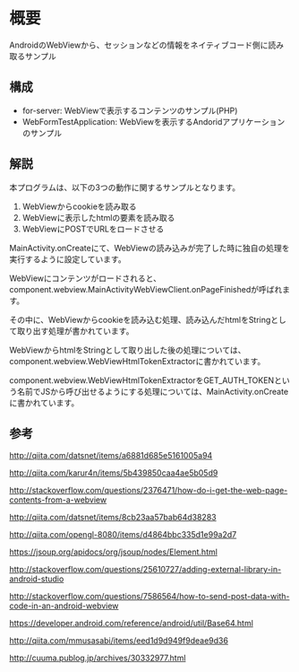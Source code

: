 # 概要
AndroidのWebViewから、セッションなどの情報をネイティブコード側に読み取るサンプル

## 構成
 * for-server: WebViewで表示するコンテンツのサンプル(PHP)
 * WebFormTestApplication: WebViewを表示するAndoridアプリケーションのサンプル
 
## 解説
本プログラムは、以下の3つの動作に関するサンプルとなります。

 1. WebViewからcookieを読み取る
 1. WebViewに表示したhtmlの要素を読み取る
 1. WebViewにPOSTでURLをロードさせる

MainActivity.onCreateにて、WebViewの読み込みが完了した時に独自の処理を実行するように設定しています。

WebViewにコンテンツがロードされると、component.webview.MainActivityWebViewClient.onPageFinishedが呼ばれます。

その中に、WebViewからcookieを読み込む処理、読み込んだhtmlをStringとして取り出す処理が書かれています。

WebViewからhtmlをStringとして取り出した後の処理については、component.webview.WebViewHtmlTokenExtractorに書かれています。

component.webview.WebViewHtmlTokenExtractorをGET_AUTH_TOKENという名前でJSから呼び出せるようにする処理については、MainActivity.onCreateに書かれています。

## 参考
http://qiita.com/datsnet/items/a6881d685e5161005a94

http://qiita.com/karur4n/items/5b439850caa4ae5b05d9

http://stackoverflow.com/questions/2376471/how-do-i-get-the-web-page-contents-from-a-webview

http://qiita.com/datsnet/items/8cb23aa57bab64d38283

http://qiita.com/opengl-8080/items/d4864bbc335d1e99a2d7

https://jsoup.org/apidocs/org/jsoup/nodes/Element.html

http://stackoverflow.com/questions/25610727/adding-external-library-in-android-studio

http://stackoverflow.com/questions/7586564/how-to-send-post-data-with-code-in-an-android-webview

https://developer.android.com/reference/android/util/Base64.html

http://qiita.com/mmusasabi/items/eed1d9d949f9deae9d36

http://cuuma.publog.jp/archives/30332977.html